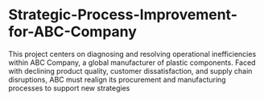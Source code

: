 # Strategic-Process-Improvement-for-ABC-Company
This project centers on diagnosing and resolving operational inefficiencies within ABC Company, a global manufacturer of plastic components. Faced with declining product quality, customer dissatisfaction, and supply chain disruptions, ABC must realign its procurement and manufacturing processes to support  new strategies
